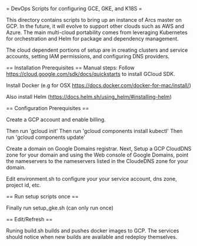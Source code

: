 = DevOps Scripts for configuring GCE, GKE, and K18S =

This directory contains scripts to bring up an instance of Arcs
master on GCP. In the future, it will evolve to support other
clouds such as AWS and Azure. The main multi-cloud portability
comes from leveraging Kubernetes for orchestration and Helm for
package and dependency management. 

The cloud dependent portions of setup are in creating clusters and
service accounts, setting IAM permissions, and configuring DNS
providers. 


== Installation Prerequisites ==
Manual steps: Follow https://cloud.google.com/sdk/docs/quickstarts to install
GCloud SDK.

Install Docker (e.g for OSX https://docs.docker.com/docker-for-mac/install/)

Also install Helm (https://docs.helm.sh/using_helm/#installing-helm)

== Configuration Prerequisites ==

Create a GCP account and enable billing. 

Then run 'gcloud init'
Then run 'gcloud components install kubectl'
Then run 'gcloud components update'

Create a domain on Google Domains registrar. Next, Setup a GCP CloudDNS zone for your
domain and using the Web console of Google Domains, point the nameservers
to the nameservers listed in the CloudeDNS zone for your domain.

Edit environment.sh to configure your your service account, dns zone, project id, etc.

== Run setup scripts once ==

Finally run setup_gke.sh (can only run once)

== Edit/Refresh ==

Runing build.sh builds and pushes docker images to GCP. The services should notice when
new builds are available and redeploy themselves.




